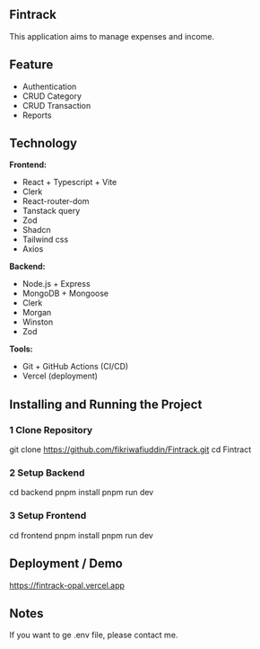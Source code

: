 ## Fintrack

This application aims to manage expenses and income.

## Feature

- Authentication
- CRUD Category
- CRUD Transaction
- Reports

## Technology

**Frontend:**

- React + Typescript + Vite
- Clerk
- React-router-dom
- Tanstack query
- Zod
- Shadcn
- Tailwind css
- Axios

**Backend:**

- Node.js + Express
- MongoDB + Mongoose
- Clerk
- Morgan
- Winston
- Zod

**Tools:**

- Git + GitHub Actions (CI/CD)
- Vercel (deployment)

## Installing and Running the Project

### 1 Clone Repository

git clone https://github.com/fikriwafiuddin/Fintrack.git
cd Fintract

### 2 Setup Backend

cd backend
pnpm install
pnpm run dev

### 3 Setup Frontend

cd frontend
pnpm install
pnpm run dev

## Deployment / Demo

https://fintrack-opal.vercel.app

## Notes

If you want to ge .env file, please contact me.
